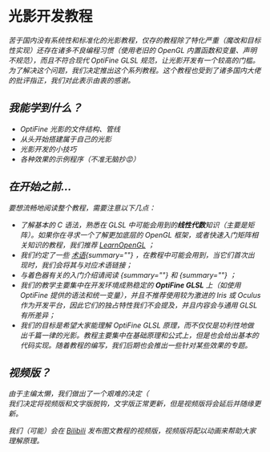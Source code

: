 # 光影开发教程

<primary-label ref="dev"/>

<secondary-label ref="wip"/>

<secondary-label ref="jedoc"/>
<secondary-label ref="ofdoc"/>
<secondary-label ref="shaderdoc"/>

<show-structure depth="0"/>

<var name="topic" value="着色器编写的实际教程"/>
<var name="goal" value="仅想对着色器有大致的了解"/>
<var name="target_name" value=""/>
<var name="target_topic" value="shaderBasic.md"/>
<var name="target_description" value=""/>
<include from="contentsLibrary.md" element-id="h_note_readingTips"/>

苦于国内没有系统性和标准化的光影教程，仅存的教程除了特化严重（魔改和目标性实现）还存在诸多不良编程习惯（使用老旧的 OpenGL 内置函数和变量、声明不规范），而且不符合现代 OptiFine GLSL 规范，让光影开发有一个较高的门槛。为了解决这个问题，我们决定推出这个系列教程。这个教程也受到了诸多国内大佬的批评指正，我们对此表示由衷的感谢。

## 我能学到什么？

- OptiFine 光影的文件结构、管线
- 从头开始搭建属于自己的光影
- 光影开发的小技巧
- 各种效果的示例程序（不准无脑抄😡）

## 在开始之前…

要想流畅地阅读整个教程，需要注意以下几点：

- 了解基本的 C 语法，熟悉在 GLSL 中可能会用到的**线性代数**知识（主要是矩阵）。如果你在寻求一个了解更加底层的 OpenGL 框架，或者快速入门矩阵相关知识的教程，我们推荐 [LearnOpenGL](https://learnopengl-cn.github.io/01%20Getting%20started/07%20Transformations/) ；
- 我们约定了一些 [术语](terms.md){summary=""} ，在教程中可能会用到，当它们首次出现时，我们会将其与对应术语链接；
- 与着色器有关的入门介绍请阅读 [](shaderBasic.md){summary=""} 和 [](shaderTech.md){summary=""} ；
- 我们的教学主要集中在开发环境成熟稳定的 **OptiFine GLSL** 上（如使用 OptiFine 提供的语法和统一变量），并且不推荐使用较为激进的 Iris 或 Oculus 作为开发平台，因此它们的独占特性我们不会提及，并且内容会与通用 GLSL 有所差异；
- 我们的目标是希望大家能理解 OptiFine GLSL 原理，而不仅仅是功利性地做出千篇一律的光影。教程主要集中在基础原理和公式上，但是也会给出基本的代码实现。随着教程的编写，我们后期也会推出一些针对某些效果的专题。

## 视频版？

由于主编太懒，我们做出了一个艰难的决定（  
我们决定将视频版和文字版脱钩，文字版正常更新，但是视频版将会延后并随缘更新。

我们（可能）会在 [Bilibili](https://space.bilibili.com/480528388) 发布图文教程的视频版，视频版将配以动画来帮助大家理解原理。

